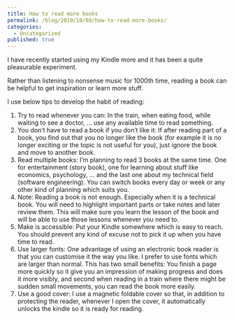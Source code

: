 ```yaml
---
title: How to read more books
permalink: /blog/2019/10/08/how-to-read-more-books/
categories:
  - Uncategorized
published: true
---
```


I have recently started using my Kindle more and it has been a quite pleasurable experiment.

Rather than listening to nonsense music for 1000th time, reading a book can be helpful to get inspiration or learn more stuff.

I use below tips to develop the habit of reading:

1. Try to read whenever you can: In the train, when eating food, while waiting to see a doctor, … use any available time to read something.
2. You don’t have to read a book if you don’t like it: If after reading part of a book, you find out that you no longer like the book (for example it is no longer exciting or the topic is not useful for you), just ignore the book and move to another book.
3. Read multiple books: I’m planning to read 3 books at the same time. One for entertainment (story book), one for learning about stuff like economics, psychology, … and the last one about my technical field (software engineering). You can switch books every day or week or any other kind of planning which suits you. 
4. Note: Reading a book is not enough. Especially when it is a technical book. You will need to highlight important parts or take notes and later review them. This will make sure you learn the lesson of the book and will be able to use those lessons whenever you need to.
5. Make is accessible: Put your Kindle somewhere which is easy to reach. You should prevent any kind of excuse not to pick it up when you have time to read.
6. Use larger fonts: One advantage of using an electronic book reader is that you can customise it the way you like. I prefer to use fonts which are larger than normal. This has two small benefits: You finish a page more quickly so it give you an impression of making progress and does it more visibly, and second when reading in a train where there might be sudden small movements, you can read the book more easily.
7. Use a good cover: I use a magnetic foldable cover so that, in addition to protecting the reader, whenever I open the cover, it automatically unlocks the kindle so it is ready for reading.
